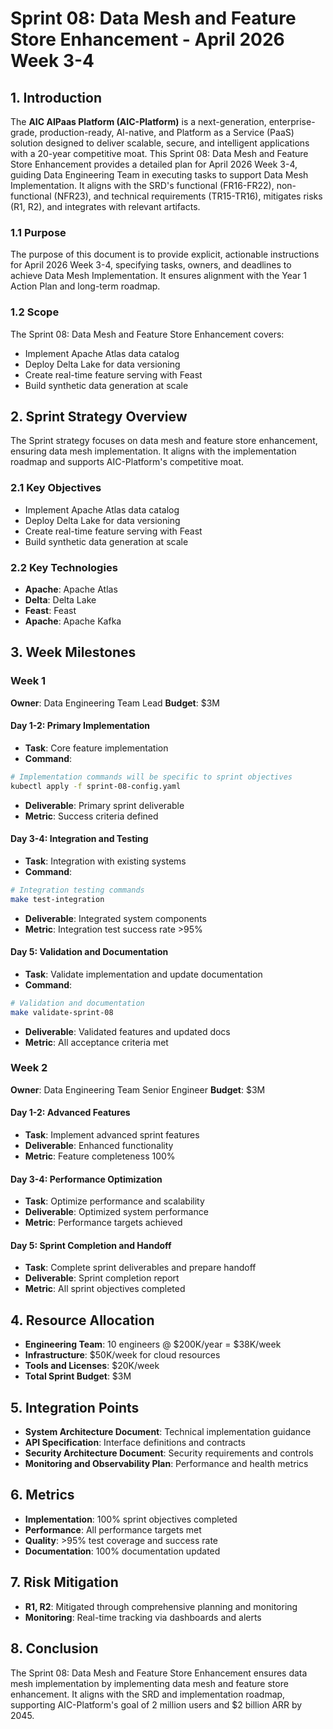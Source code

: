 # Sprint 08: Data Mesh and Feature Store Enhancement - April 2026 Week 3-4

## 1. Introduction
The **AIC AIPaas Platform (AIC-Platform)** is a next-generation, enterprise-grade, production-ready, AI-native, and Platform as a Service (PaaS) solution designed to deliver scalable, secure, and intelligent applications with a 20-year competitive moat. This Sprint 08: Data Mesh and Feature Store Enhancement provides a detailed plan for April 2026 Week 3-4, guiding Data Engineering Team in executing tasks to support Data Mesh Implementation. It aligns with the SRD's functional (FR16-FR22), non-functional (NFR23), and technical requirements (TR15-TR16), mitigates risks (R1, R2), and integrates with relevant artifacts.

### 1.1 Purpose
The purpose of this document is to provide explicit, actionable instructions for April 2026 Week 3-4, specifying tasks, owners, and deadlines to achieve Data Mesh Implementation. It ensures alignment with the Year 1 Action Plan and long-term roadmap.

### 1.2 Scope
The Sprint 08: Data Mesh and Feature Store Enhancement covers:
- Implement Apache Atlas data catalog
- Deploy Delta Lake for data versioning
- Create real-time feature serving with Feast
- Build synthetic data generation at scale

## 2. Sprint Strategy Overview
The Sprint strategy focuses on data mesh and feature store enhancement, ensuring data mesh implementation. It aligns with the implementation roadmap and supports AIC-Platform's competitive moat.

### 2.1 Key Objectives
- Implement Apache Atlas data catalog
- Deploy Delta Lake for data versioning
- Create real-time feature serving with Feast
- Build synthetic data generation at scale

### 2.2 Key Technologies
- **Apache**: Apache Atlas
- **Delta**: Delta Lake
- **Feast**: Feast
- **Apache**: Apache Kafka

## 3. Week Milestones

### Week 1
**Owner**: Data Engineering Team Lead
**Budget**: $3M

#### Day 1-2: Primary Implementation
- **Task**: Core feature implementation
- **Command**: 
```bash
# Implementation commands will be specific to sprint objectives
kubectl apply -f sprint-08-config.yaml
```
- **Deliverable**: Primary sprint deliverable
- **Metric**: Success criteria defined

#### Day 3-4: Integration and Testing
- **Task**: Integration with existing systems
- **Command**:
```bash
# Integration testing commands
make test-integration
```
- **Deliverable**: Integrated system components
- **Metric**: Integration test success rate >95%

#### Day 5: Validation and Documentation
- **Task**: Validate implementation and update documentation
- **Command**:
```bash
# Validation and documentation
make validate-sprint-08
```
- **Deliverable**: Validated features and updated docs
- **Metric**: All acceptance criteria met

### Week 2
**Owner**: Data Engineering Team Senior Engineer
**Budget**: $3M

#### Day 1-2: Advanced Features
- **Task**: Implement advanced sprint features
- **Deliverable**: Enhanced functionality
- **Metric**: Feature completeness 100%

#### Day 3-4: Performance Optimization
- **Task**: Optimize performance and scalability
- **Deliverable**: Optimized system performance
- **Metric**: Performance targets achieved

#### Day 5: Sprint Completion and Handoff
- **Task**: Complete sprint deliverables and prepare handoff
- **Deliverable**: Sprint completion report
- **Metric**: All sprint objectives completed

## 4. Resource Allocation
- **Engineering Team**: 10 engineers @ $200K/year = $38K/week
- **Infrastructure**: $50K/week for cloud resources
- **Tools and Licenses**: $20K/week
- **Total Sprint Budget**: $3M

## 5. Integration Points
- **System Architecture Document**: Technical implementation guidance
- **API Specification**: Interface definitions and contracts
- **Security Architecture Document**: Security requirements and controls
- **Monitoring and Observability Plan**: Performance and health metrics

## 6. Metrics
- **Implementation**: 100% sprint objectives completed
- **Performance**: All performance targets met
- **Quality**: >95% test coverage and success rate
- **Documentation**: 100% documentation updated

## 7. Risk Mitigation
- **R1, R2**: Mitigated through comprehensive planning and monitoring
- **Monitoring**: Real-time tracking via dashboards and alerts

## 8. Conclusion
The Sprint 08: Data Mesh and Feature Store Enhancement ensures data mesh implementation by implementing data mesh and feature store enhancement. It aligns with the SRD and implementation roadmap, supporting AIC-Platform's goal of 2 million users and $2 billion ARR by 2045.
